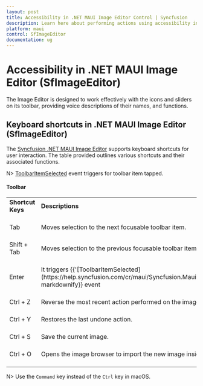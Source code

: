 ```yaml
---
layout: post
title: Accessibility in .NET MAUI Image Editor Control | Syncfusion
description: Learn here about performing actions using accessibility in Syncfusion .NET MAUI Image Editor (SfImageEditor) control.
platform: maui
control: SfImageEditor
documentation: ug
---
```


# Accessibility in .NET MAUI Image Editor (SfImageEditor)

The Image Editor is designed to work effectively with the icons and sliders on its toolbar, providing voice descriptions of their names, and functions.

## Keyboard shortcuts in .NET MAUI Image Editor (SfImageEditor)

The [Syncfusion .NET MAUI Image Editor](https://www.syncfusion.com/maui-controls/maui-image-editor) supports keyboard shortcuts for user interaction. The table provided outlines various shortcuts and their associated functions.

N> [ToolbarItemSelected](https://help.syncfusion.com/cr/maui/Syncfusion.Maui.ImageEditor.SfImageEditor.html#Syncfusion_Maui_ImageEditor_SfImageEditor_ToolbarItemSelected) event triggers for toolbar item tapped.

#### Toolbar

<table>
<tr>
<td>
<b> Shortcut Keys </b> <br/><br/></td><td>
<b> Descriptions </b> <br/><br/></td></tr>
<tr>
<td>
Tab<br/><br/></td><td>Moves selection to the next focusable toolbar item. 
<br/><br/></td></tr>
<tr>
<td>
Shift + Tab<br/><br/></td><td>
Moves selection to the previous focusable toolbar item. 
<br/><br/></td></tr>
<tr>
<td>
Enter<br/><br/></td><td>
It triggers {{'[ToolbarItemSelected](https://help.syncfusion.com/cr/maui/Syncfusion.Maui.ImageEditor.SfImageEditor.html#Syncfusion_Maui_ImageEditor_SfImageEditor_ToolbarItemSelected)'| markdownify}} event<br/><br/></td></tr>
<tr>
<td>
Ctrl + Z<br/><br/></td><td>
Reverse the most recent action performed on the image editor. 
<br/><br/></td></tr>
<tr>
<td>
Ctrl + Y<br/><br/></td><td>
Restores the last undone action.
<br/><br/></td></tr>
<tr>
<td>
Ctrl + S<br/><br/></td><td>
Save the current image. 
<br/><br/></td></tr>
<tr>
<td>
Ctrl + O<br/><br/></td><td>
Opens the image browser to import the new image inside ImageEditor. 
<br/><br/></td></tr>
</table>

N> Use the `Command` key instead of the `Ctrl` key in macOS.
